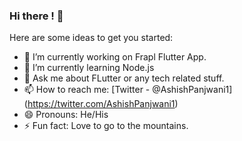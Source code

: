 ### Hi there ! 👋

Here are some ideas to get you started:

- 🔭 I’m currently working on Frapl Flutter App.
- 🌱 I’m currently learning Node.js
- 💬 Ask me about FLutter or any tech related stuff.
- 📫 How to reach me: [Twitter - @AshishPanjwani1] (https://twitter.com/AshishPanjwani1)
- 😄 Pronouns: He/His
- ⚡ Fun fact: Love to go to the mountains.
